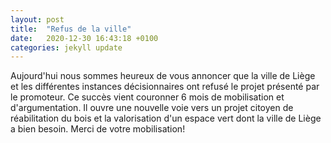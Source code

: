 ```yaml
---
layout: post
title:  "Refus de la ville"
date:   2020-12-30 16:43:18 +0100
categories: jekyll update
---
```

Aujourd'hui nous sommes heureux de vous annoncer que la ville de Liège et les différentes instances décisionnaires ont refusé le projet présenté par le promoteur.
Ce succès vient couronner 6 mois de mobilisation et d'argumentation.
Il ouvre une nouvelle voie vers un projet citoyen de réabilitation du bois et la valorisation d'un espace vert dont la ville de Liège a bien besoin.
Merci de votre mobilisation!  
